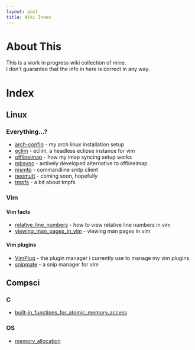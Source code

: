 ```yaml
---
layout: post
title: Wiki Index
---
```


# About This

This is a work in progress wiki collection of mine.  
I don't guarantee that the info in here is correct in any way.

# Index
## Linux
### Everything...?

- [arch-config](linux/arch-config.html) - my arch linux installation setup
- [eclim](linux/eclim.html) - eclim, a headless eclipse instance for vim
- [offlineimap](linux/offlineimap.html) - how my imap syncing setup works
- [mbsync](linux/mbsync.html) - actively developed alternative to offlineimap
- [msmtp](linux/msmtp.html) - commandline smtp client
- [neomutt]() - coming soon, hopefully
- [tmpfs](linux/tmpfs.html) - a bit about tmpfs

### Vim
#### Vim facts

- [relative_line_numbers](linux/vim/til/relative_line_numbers.html) - how to view relative line numbers in vim
- [viewing_man_pages_in_vim](linux/vim/til/viewing_man_pages_in_vim.html) - viewing man pages in vim

#### Vim plugins

- [VimPlug](linux/vim/plugins/VimPlug.html) - the plugin manager i currently use to manage my vim plugins
- [snipmate](linux/vim/plugins/snipmate.html) - a snip manager for vim

## Compsci
### C
- [built-in_functions_for_atomic_memory_access](compsci/c/Built-in_functions_for_atomic_memory_access.html)

### OS
- [memory_allocation](compsci/os/memory_allocation.html)
